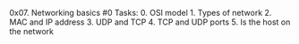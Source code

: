 0x07. Networking basics #0
	Tasks: 
		0. OSI model
		1. Types of network
		2. MAC and IP address
		3. UDP and TCP
		4. TCP and UDP ports
		5. Is the host on the network
		
